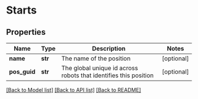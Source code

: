 # Starts

## Properties
Name | Type | Description | Notes
------------ | ------------- | ------------- | -------------
**name** | **str** | The name of the position | [optional] 
**pos_guid** | **str** | The global unique id across robots that identifies this position | [optional] 

[[Back to Model list]](../README.md#documentation-for-models) [[Back to API list]](../README.md#documentation-for-api-endpoints) [[Back to README]](../README.md)

